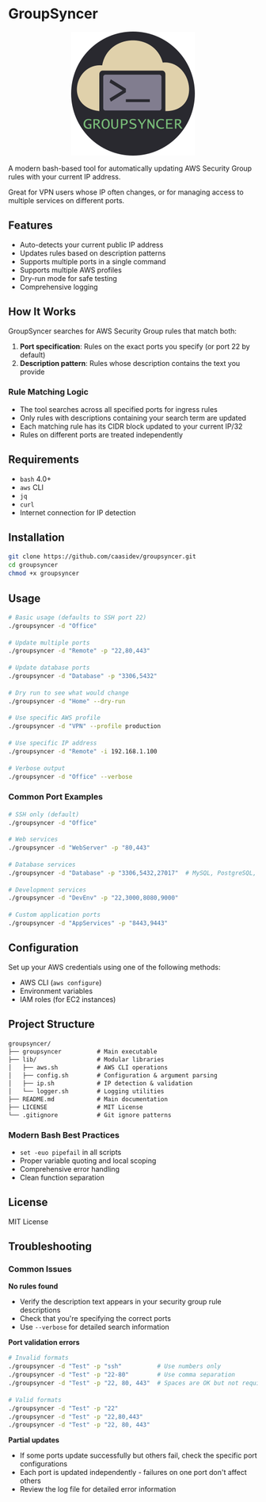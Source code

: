 # GroupSyncer

<div align="center">
    <img src="./assets/GSLOGO.png" alt="GroupSyncer Logo">
</div>

A modern bash-based tool for automatically updating AWS Security Group rules with your current IP address.

Great for VPN users whose IP often changes, or for managing access to multiple services on different ports.

## Features

- Auto-detects your current public IP address
- Updates rules based on description patterns
- Supports multiple ports in a single command
- Supports multiple AWS profiles
- Dry-run mode for safe testing
- Comprehensive logging

## How It Works

GroupSyncer searches for AWS Security Group rules that match both:

1. **Port specification**: Rules on the exact ports you specify (or port 22 by default)
2. **Description pattern**: Rules whose description contains the text you provide

### Rule Matching Logic

- The tool searches across all specified ports for ingress rules
- Only rules with descriptions containing your search term are updated
- Each matching rule has its CIDR block updated to your current IP/32
- Rules on different ports are treated independently

## Requirements

- `bash` 4.0+
- `aws` CLI
- `jq`
- `curl`
- Internet connection for IP detection

## Installation

```bash
git clone https://github.com/caasidev/groupsyncer.git
cd groupsyncer
chmod +x groupsyncer
```

## Usage

```bash
# Basic usage (defaults to SSH port 22)
./groupsyncer -d "Office"

# Update multiple ports
./groupsyncer -d "Remote" -p "22,80,443"

# Update database ports
./groupsyncer -d "Database" -p "3306,5432"

# Dry run to see what would change
./groupsyncer -d "Home" --dry-run

# Use specific AWS profile
./groupsyncer -d "VPN" --profile production

# Use specific IP address
./groupsyncer -d "Remote" -i 192.168.1.100

# Verbose output
./groupsyncer -d "Office" --verbose
```

### Common Port Examples

```bash
# SSH only (default)
./groupsyncer -d "Office"

# Web services
./groupsyncer -d "WebServer" -p "80,443"

# Database services
./groupsyncer -d "Database" -p "3306,5432,27017"  # MySQL, PostgreSQL, MongoDB

# Development services
./groupsyncer -d "DevEnv" -p "22,3000,8080,9000"

# Custom application ports
./groupsyncer -d "AppServices" -p "8443,9443"
```

## Configuration

Set up your AWS credentials using one of the following methods:

- AWS CLI (`aws configure`)
- Environment variables
- IAM roles (for EC2 instances)

## Project Structure

```
groupsyncer/
├── groupsyncer          # Main executable
├── lib/                 # Modular libraries
│   ├── aws.sh           # AWS CLI operations
│   ├── config.sh        # Configuration & argument parsing
│   ├── ip.sh            # IP detection & validation
│   └── logger.sh        # Logging utilities
├── README.md            # Main documentation
├── LICENSE              # MIT License
└── .gitignore           # Git ignore patterns
```

### Modern Bash Best Practices

- `set -euo pipefail` in all scripts
- Proper variable quoting and local scoping
- Comprehensive error handling
- Clean function separation

## License

MIT License

## Troubleshooting

### Common Issues

**No rules found**

- Verify the description text appears in your security group rule descriptions
- Check that you're specifying the correct ports
- Use `--verbose` for detailed search information

**Port validation errors**

```bash
# Invalid formats
./groupsyncer -d "Test" -p "ssh"          # Use numbers only
./groupsyncer -d "Test" -p "22-80"        # Use comma separation
./groupsyncer -d "Test" -p "22, 80, 443"  # Spaces are OK but not required

# Valid formats
./groupsyncer -d "Test" -p "22"
./groupsyncer -d "Test" -p "22,80,443"
./groupsyncer -d "Test" -p "22, 80, 443"
```

**Partial updates**

- If some ports update successfully but others fail, check the specific port configurations
- Each port is updated independently - failures on one port don't affect others
- Review the log file for detailed error information
